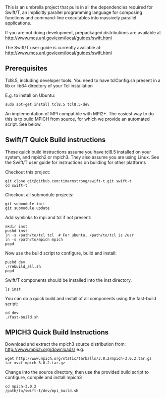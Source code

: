 This is an umbrella project that pulls in all the dependencies required for
Swift/T, an implicitly parallel programming language for composing functions
and command-line executables into massively parallel applications.

If you are not doing development, prepackaged distributions are available
at http://www.mcs.anl.gov/exm/local/guides/swift.html

The Swift/T user guide is currently available at:
http://www.mcs.anl.gov/exm/local/guides/swift.html

Prerequisites
-------------
Tcl8.5, including developer tools.  You need to have tclConfig.sh present
in a lib or lib64 directory of your Tcl installation

E.g. to install on Ubuntu:

    sudo apt-get install tcl8.5 tcl8.5-dev


An implementation of MPI compatible with MPI2+. The easiest way to do this
is to build MPICH from source, for which we provide an automated script.
See below.

Swift/T Quick Build instructions
--------------------------------
These quick build instructions assume you have tcl8.5
installed on your system, and mpich2 or mpich3. They
also assume you are using Linux.  See the Swift/T user
guide for instructions on building for other platforms

Checkout this project:

    git clone git@github.com:timarmstrong/swift-t.git swift-t
    cd swift-t

Checkout all submodule projects:

    git submodule init
    git submodule update

Add symlinks to mpi and tcl if not present:

    mkdir inst
    pushd inst
    ln -s /path/to/tcl tcl  # For ubuntu, /path/to/tcl is /usr
    ln -s /path/to/mpich mpich
    popd

Now use the build script to configure, build and install:

    pushd dev
    ./rebuild_all.sh
    popd

Swift/T components should be installed into the inst directory.

    ls inst

You can do a quick build and install of all components using
the fast-build script:

    cd dev
    ./fast-build.sh

MPICH3 Quick Build Instructions
-------------------------------
Download and extract the mpich3 source distribution from:
http://www.mpich.org/downloads/ e.g.

    wget http://www.mpich.org/static/tarballs/3.0.2/mpich-3.0.2.tar.gz
    tar xvzf mpich-3.0.2.tar.gz

Change into the source directory, then use the provided build script
to configure, compile and install mpich3

    cd mpich-3.0.2
    /path/to/swift-t/dev/mpi_build.sh
